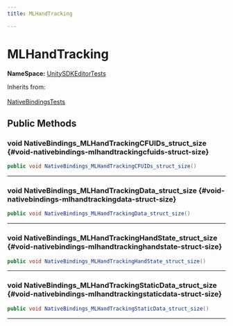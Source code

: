 ```yaml
---
title: MLHandTracking

---
```


# MLHandTracking



**NameSpace:** 
[UnitySDKEditorTests](/versioned_docs/version-14-Jun-2023/unity-api/api/UnitySDKEditorTests/UnitySDKEditorTests.md) 





Inherits from: <br></br>[NativeBindingsTests](/versioned_docs/version-14-Jun-2023/unity-api/api/UnitySDKEditorTests/UnitySDKEditorTests.NativeBindingsTests.md)




## Public Methods

### void NativeBindings_MLHandTrackingCFUIDs_struct_size {#void-nativebindings-mlhandtrackingcfuids-struct-size}

```csharp
public void NativeBindings_MLHandTrackingCFUIDs_struct_size()
```






-----------

### void NativeBindings_MLHandTrackingData_struct_size {#void-nativebindings-mlhandtrackingdata-struct-size}

```csharp
public void NativeBindings_MLHandTrackingData_struct_size()
```






-----------

### void NativeBindings_MLHandTrackingHandState_struct_size {#void-nativebindings-mlhandtrackinghandstate-struct-size}

```csharp
public void NativeBindings_MLHandTrackingHandState_struct_size()
```






-----------

### void NativeBindings_MLHandTrackingStaticData_struct_size {#void-nativebindings-mlhandtrackingstaticdata-struct-size}

```csharp
public void NativeBindings_MLHandTrackingStaticData_struct_size()
```






-----------


